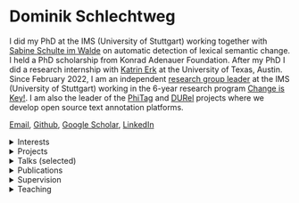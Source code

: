 # Dominik Schlechtweg

I did my PhD at the IMS (University of Stuttgart) working together with [Sabine Schulte im Walde](https://www.ims.uni-stuttgart.de/en/institute/team/Schulte-im-Walde-00001/) on automatic detection of lexical semantic change. I held a PhD scholarship from Konrad Adenauer Foundation. After my PhD I did a research internship with [Katrin Erk](https://www.katrinerk.com/) at the University of Texas, Austin. Since February 2022, I am an independent [research group leader](https://www.ims.uni-stuttgart.de/institut/arbeitsgruppen/cik/) at the IMS (University of Stuttgart) working in the 6-year research program [Change is Key!](https://www.ims.uni-stuttgart.de/forschung/projekte/change-is-key/). I am also the leader of the [PhiTag](https://phitag.ims.uni-stuttgart.de/) and [DURel](https://www.ims.uni-stuttgart.de/data/durel-tool) projects where we develop open source text annotation platforms.

 [Email](https://www.ims.uni-stuttgart.de/institut/team/Schlechtweg-00003/), [Github](https://github.com/Garrafao), [Google Scholar](https://scholar.google.com/citations?hl=en&user=7JjqFPoAAAAJ), [LinkedIn](https://www.linkedin.com/in/dominik-schlechtweg-594935254/)
<details>
<summary>Interests</summary>

- optimization of human text data annotation processes (see [PhiTag](https://phitag.ims.uni-stuttgart.de/) and [DURel](https://www.ims.uni-stuttgart.de/data/durel-tool))  
- automation of lexicographic processes  
- application of lexical semantic computational models  
- statistical modeling of word meaning  

</details>
<details>
<summary>Projects</summary>

- **PhiTag**: An open-source text annotation platform.  
    [[link]](https://phitag.ims.uni-stuttgart.de/)
- **DURel Tool**: An annotation tool for semantic proximity between use pairs.  
  [[slides]](publications/210503-durel-slides.pdf)  [[poster]](publications/210516-poster-durel-tool.pdf)  [[blog]](https://blog.junge-sprachwissenschaft.de/2021/08/01/Schlechtweg-DURel-Annotation-Tool.html) [[link]](https://www.ims.uni-stuttgart.de/data/durel-tool)
- **Word Usage Graphs** represent usages of a word as nodes in a graph which are connected by weighted edges representing (human-annotated) semantic proximity.  
    [[blog]](https://blog.junge-sprachwissenschaft.de/2021/08/01/Schlechtweg-DURel-Annotation-Tool.html) [[link]](https://www.ims.uni-stuttgart.de/data/wugs)
- **Logic in Linguistics**: I am developing ILIAS-based interactive learning materials for logic in linguistics including learning modules, pools of questions and corresponding paper handouts. Topics include *Arguments and argument schemata*, *Sets, relations and functions*, *Propositional logic*, *Predicate logic* and *Theory of types with lambda operator*. Feel free to approach me if you want to use them outside of ILIAS-Stuttgart. All materials are in German.  
    [[link]](https://ilias3.uni-stuttgart.de/goto_Uni_Stuttgart_grp_974913.html)

</details>
<details>
<summary>Talks (selected)</summary>

- **The LSCD Benchmark -- a test bed for diachronic meaning tasks**.  
Talk at Workshop on Computational models of diachronic language change, 26th International Conference on Historical Linguistics at the University of Heidelberg, Germany, September 7th, 2023.  
 [[slides]](publications/230905-benchmark-slides.pdf)   [[link]](https://www.slav.uni-heidelberg.de/forschung/tagungen/ichl26/workshops.html)
- **The operationalization of word senses**.  
Talk at Workshop on "Recent advances in ChangeIsKey!" in Stuttgart, Germany, August 24th, 2023.  
 [[slides]](publications/230824-operationalization-slides.pdf)   [[link]](https://www.changeiskey.org/event/2023-ims-stuttgart/)
- **DURel Annotation Tool - Prospects on a Workbench for Lexicographers**.  
Talk at Kick-Off Event of the RJ Research Program "Change is Key!", Gothenburg, September 8th, 2022.  
 [[slides]](publications/220908-slides-durel-tool.pdf)   [[link]](https://www.changeiskey.org/talk/kick-off-conference-day/)
- **Human and Computational Measurement of Lexical Semantic Change**.  
Keynote Talk at 3rd Workshop on Computational Detection of Language Change 2022 @ ACL, Dublin, May 26th, 2022.  
 [[slides]](publications/220324-thesis-slides.pdf)   [[link]](https://languagechange.org/events/2022-acl-lchange/)
- **Human and Computational Measurement of Lexical Semantic Change**.  
PhD Defense Talk at IMS, University of Stuttgart, March 24th, 2022.  
 [[slides]](publications/220324-thesis-slides.pdf)   
- **DURel Annotation Tool**.  
Talk at StuTS 69 + TaCoS 2021 (Online), May 9th, 2021.  
 [[slides]](publications/210503-durel-slides.pdf)  [[poster]](publications/210516-poster-durel-tool.pdf)  [[blog]](https://blog.junge-sprachwissenschaft.de/2021/08/01/Schlechtweg-DURel-Annotation-Tool.html) [[link]](https://talks.stuts.de/en/stuts69/public/events/512)
- **State-of-the-art models in lexical semantic change detection**.  
Invited Talk at SFB-TRR 161 (University of Konstanz), January 18th, 2021.  
 [[slides]](publications/210118-sota-lscd-slides.pdf)   [[link]](https://www.sfbtrr161.de/newsandpress/events_sfbtrr161/)
- **Sparse Usage Graphs as Model for Word Meaning in Context**.  
Keynote Talk at 2nd Workshop on Computational Detection of Language Change 2020, University of Gothenburg, November 25th, 2020.  
 [[slides]](publications/201125-wugs-slides.pdf)   [[link]](https://languagechange.org/events/2020-sltc-lcworkshop/)
- **Efficient Manual Word Sense Clustering on Historical Corpora**.  
Invited Talk at The Alan Turing Institute (London), November 11th, 2019.  
- **Second-order Co-occurrence Sensitivity of Skip-Gram with Negative Sampling**.  
Invited Talk at CIS, LMU Munich, July 24th, 2019.  
 [[slides]](publications/190723-slides-second-order.pdf)   [[link]](https://www.cis.uni-muenchen.de/~fraser/topics_nlp_2019_SS/)
- **A Wind of Change: Detecting and Evaluating Lexical Semantic Change across Times and Domains**.  
Invited Talk at University of Helsinki, February 10th, 2019.  
 [[slides]](publications/190626-slides-woc.pdf)   [[link]](https://www.helsinki.fi/en/helsinki-centre-for-digital-humanities/workshop-on-lexical-semantic-change)
- **Comparing Annotation Frameworks for Lexical Semantic Change**.  
Talk at 1st Workshop on Computational Detection of Language Change 2018, University of Gothenburg, November 7th, 2018.  
 [[slides]](https://spraakbanken.gu.se/sites/spraakbanken.gu.se/files/181107-compare-annot.pdf)   
- **Problems of DURel annotation measures for semantic change**.  
Talk at SemRel research group at IMS, University of Stuttgart, February 1st, 2018.  
 [[slides]](publications/180201-problems-slides.pdf)   

</details>
<details>
<summary>Publications</summary>

- **ChiWUG: A Graph-based Evaluation Dataset for Chinese Lexical Semantic Change Detection**. 2023.  
Jing Chen, Emmanuele Chersoni, Dominik Schlechtweg, Jelena Prokic, Chu-Ren Huang  
 Proceedings of the 4th International Workshop on Computational Approaches to Historical Language Change  
      [[bib]](publications/bib/Chen2023chiwug.bib) 
- **LSCDiscovery: A shared task on semantic change discovery and detection in Spanish**. 2022.  
Frank D. Zamora-Reina, Felipe Bravo-Marquez, Dominik Schlechtweg  
 Proceedings of the 3rd International Workshop on Computational Approaches to Historical Language Change  
 [[pdf]](https://aclanthology.org/2022.lchange-1.16/)  [[slides]](https://garrafao.github.io/publications/220527-slides-lscdiscovery.pdf)   [[video]](https://doi.org/10.48448/8q4y-rt78)   [[bib]](publications/bib/Zamora2022lscd.bib) 
- **Human and Computational Measurement of Lexical Semantic Change**. 2023.  
Dominik Schlechtweg  
University of Stuttgart, Stuttgart, Germany  
 [[pdf]](http://dx.doi.org/10.18419/opus-12833)  [[slides]](https://garrafao.github.io/publications/220324-thesis-slides.pdf)     [[bib]](publications/bib/Schlechtweg2023measurement.bib) 
- **DiaWUG: A Dataset for Diatopic Lexical Semantic Variation in Spanish**. 2022.  
Gioia Baldissin, Dominik Schlechtweg, Sabine Schulte im Walde  
 Proceedings of the 13th Language Resources and Evaluation Conference  
 [[pdf]](https://aclanthology.org/2022.lrec-1.278/)  [[slides]](https://garrafao.github.io/publications/220607-diawug-slides.pdf)  [[poster]](https://garrafao.github.io/publications/220615-diawug-poster.pdf)  [[video]](https://s3.eu-west-2.wasabisys.com/lrec2022/posters/1029.mp4)   [[bib]](publications/bib/Baldissin2022diawug.bib) 
- **Modeling Sense Structure in Word Usage Graphs with the Weighted Stochastic Block Model**. 2021.  
Dominik Schlechtweg, Enrique Castaneda, Jonas Kuhn, Sabine Schulte im Walde  
 Proceedings of *SEM 2021: The Tenth Joint Conference on Lexical and Computational Semantics, 241-251  
 [[pdf]](https://aclanthology.org/2021.starsem-1.23)  [[slides]](https://garrafao.github.io/publications/210717-wsbm-slides.pdf)  [[poster]](https://garrafao.github.io/publications/210717-wsbm-poster.pdf)  [[video]](https://www.youtube.com/watch?v=72guBe0gzCA)   [[bib]](publications/bib/Schlechtweg2021wsbm.bib) 
- **Lexical Semantic Change Discovery**. 2021.  
Sinan Kurtyigit, Maike Park, Dominik Schlechtweg, Jonas Kuhn, Sabine Schulte im Walde  
 Proceedings of the 59th Annual Meeting of the Association for Computational Linguistics and the 11th International Joint Conference on Natural Language Processing (Volume 1: Long Papers)  
 [[pdf]](https://aclanthology.org/2021.acl-long.543/)  [[slides]](https://garrafao.github.io/publications/210707-discovery-slides.pdf)   [[video]](https://underline.io/lecture/25774-lexical-semantic-change-discovery)   [[bib]](publications/bib/Kurtyigit2021discovery.bib) 
- **More than just Frequency? Demasking Unsupervised Hypernymy Prediction Methods**. 2021.  
Thomas Bott, Dominik Schlechtweg, Sabine Schulte im Walde  
 Proceedings of the Joint Conference of the 59th Annual Meeting of the Association for Computational Linguistics and the 11th International Joint Conference on Natural Language Processing (Findings)  
 [[pdf]](https://aclanthology.org/2021.findings-acl.16/)      [[bib]](publications/bib/Bott2021frequency.bib) 
- **Regression Analysis of Lexical and Morpho-Syntactic Properties of Kiezdeutsch**. 2021.  
Diego Frassinelli, Gabriella Lapesa, Reem Alatrash, Dominik Schlechtweg, Sabine Schulte im Walde  
 Proceedings of the Eighth Workshop on NLP for Similar Languages, Varieties and Dialects, 21-27  
 [[pdf]](https://www.aclweb.org/anthology/2021.vardial-1.3)      [[bib]](publications/bib/frassinelli-etal-2021-regression.bib) 
- **DWUG: A large Resource of Diachronic Word Usage Graphs in Four Languages**. 2021.  
Dominik Schlechtweg, Nina Tahmasebi, Simon Hengchen, Haim Dubossarsky, Barbara McGillivray  
 Proceedings of the 2021 Conference on Empirical Methods in Natural Language Processing, 7079-7091  
 [[pdf]](https://aclanthology.org/2021.emnlp-main.567)  [[slides]](https://garrafao.github.io/publications/211009-dwug-slides.pdf)  [[poster]](https://garrafao.github.io/publications/211013-dwug-poster.pdf)  [[video]](https://underline.io/lecture/37260-dwug-a-large-resource-of-diachronic-word-usage-graphs-in-four-languages)  [[blog]](https://blog.junge-sprachwissenschaft.de/2021/08/01/Schlechtweg-DURel-Annotation-Tool.html)  [[bib]](publications/bib/Schlechtweg2021dwug.bib) 
- **Explaining and Improving BERT Performance on Lexical Semantic Change Detection**. 2021.  
Severin Laicher, Sinan Kurtyigit, Dominik Schlechtweg, Jonas Kuhn, Sabine Schulte im Walde  
 Proceedings of the 16th Conference of the European Chapter of the Association for Computational Linguistics: Student Research Workshop, 192-202  
 [[pdf]](https://aclanthology.org/2021.eacl-srw.25)   [[poster]](https://garrafao.github.io/publications/210410-explaining-poster.pdf)    [[bib]](publications/bib/Laicher2021explaining.bib) 
- **Effects of Pre- and Post-Processing on type-based Embeddings in Lexical Semantic Change Detection**. 2021.  
Jens Kaiser, Sinan Kurtyigit, Serge Kotchourko, Dominik Schlechtweg  
 Proceedings of the 16th Conference of the European Chapter of the Association for Computational Linguistics: Main Volume, 125-137  
 [[pdf]](https://aclanthology.org/2021.eacl-main.10)   [[poster]](https://garrafao.github.io/publications/210410-effects-poster.pdf)  [[video]](https://www.virtual2021.eacl.org/paper_main.65.html)   [[bib]](publications/bib/Kaiser2021effects.bib) 
- **Challenges for Computational Lexical Semantic Change**. 2021.  
Simon Hengchen, Nina Tahmasebi, Dominik Schlechtweg, Haim Dubossarsky  
 Computational Approaches to Semantic Change  
 [[pdf]](https://arxiv.org/abs/2101.07668v1)      [[bib]](publications/bib/hengchen2021challenges.bib) 
- **CL-IMS @ DIACR-Ita: Volente o Nolente: BERT does not outperform SGNS on Semantic Change Detection**. 2020.  
Severin Laicher, Gioia Baldissin, Enrique Castaneda, Dominik Schlechtweg, Sabine Schulte im Walde  
 Proceedings of the 7th evaluation campaign of Natural Language Processing and Speech tools for Italian (EVALITA 2020)  
 [[pdf]](https://arxiv.org/abs/2011.07247)      [[bib]](publications/bib/laicher-etal-2020-volente.bib) 
- **OP-IMS @ DIACR-Ita: Back to the Roots: SGNS+OP+CD still rocks Semantic Change Detection**. 2020.  
Jens Kaiser, Dominik Schlechtweg, Sabine Schulte im Walde  
 Proceedings of the 7th evaluation campaign of Natural Language Processing and Speech tools for Italian (EVALITA 2020)  
 [[pdf]](https://arxiv.org/abs/2011.03258)  [[slides]](https://garrafao.github.io/publications/201216-slides-opims.pdf)   [[video]](https://vimeo.com/487845549)   [[bib]](publications/bib/kaiser-etal-2020-roots.bib) *Winning Submission!*
- **SemEval-2020 Task 1: Unsupervised Lexical Semantic Change Detection**. 2020.  
Dominik Schlechtweg, Barbara McGillivray, Simon Hengchen, Haim Dubossarsky, Nina Tahmasebi  
 Proceedings of the 14th International Workshop on Semantic Evaluation  
 [[pdf]](https://www.aclweb.org/anthology/2020.semeval-1.1/)  [[slides]](https://garrafao.github.io/publications/201027-semeval-slides.pdf)   [[video]](https://languagechange.org/events/2020-semeval-2020-task1/semeval_task1.mp4)   [[bib]](publications/bib/schlechtweg-etal-2020-semeval.bib) 
- **IMS at SemEval-2020 Task 1: How low can you go? Dimensionality in Lexical Semantic Change Detection**. 2020.  
Jens Kaiser, Dominik Schlechtweg, Sean Papay, Sabine Schulte im Walde  
 Proceedings of the 14th International Workshop on Semantic Evaluation  
 [[pdf]](https://aclanthology.org/2020.semeval-1.8/)      [[bib]](publications/bib/kaiser-etal-2020-IMS.bib) 
- **CCOHA: Clean Corpus of Historical American English**. 2020.  
Reem Alatrash, Dominik Schlechtweg, Jonas Kuhn, Sabine Schulte im Walde  
 Proceedings of the 12th Language Resources and Evaluation Conference, 6958-6966  
 [[pdf]](https://www.aclweb.org/anthology/2020.lrec-1.859)      [[bib]](publications/bib/alatrash-etal-2020-ccoha.bib) 
- **Shared Task: Lexical Semantic Change Detection in German**. 2020.  
Adnan Ahmad, Kiflom Desta, Fabian Lang, Dominik Schlechtweg  
 CoRR  
 [[pdf]](https://arxiv.org/abs/2001.07786)      [[bib]](publications/bib/AhmadEtal2020.bib) 
- **Predicting Degrees of Technicality in Automatic Terminology Extraction**. 2020.  
Anna Hätty, Dominik Schlechtweg, Michael Dorna, Sabine Schulte im Walde  
 Proceedings of the 58th Annual Meeting of the Association for Computational Linguistics  
 [[pdf]](https://www.aclweb.org/anthology/2020.acl-main.258/)    [[video]](https://slideslive.com/38928698/predicting-degrees-of-technicality-in-automatic-terminology-extraction)   [[bib]](publications/bib/haetty-etal-2020-technicality.bib) 
- **Simulating Lexical Semantic Change from Sense-Annotated Data**. 2020.  
Dominik Schlechtweg, Sabine Schulte im Walde  
 The Evolution of Language: Proceedings of the 13th International Conference (EvoLang13)  
 [[pdf]](http://brussels.evolang.org/proceedings/paper.html?nr=9)      [[bib]](publications/bib/schlechtweg-walde-2020.bib) 
- **Time-Out: Temporal Referencing for Robust Modeling of Lexical Semantic Change**. 2019.  
Haim Dubossarsky, Simon Hengchen, Nina Tahmasebi, Dominik Schlechtweg  
 Proceedings of the 57th Annual Meeting of the Association for Computational Linguistics, 457-470  
 [[pdf]](https://www.aclweb.org/anthology/P19-1044/)   [[poster]](https://languagechange.org/ACL-poster-Dubossarsky_A0_poster.pdf)    [[bib]](publications/bib/Dubossarskyetal19.bib) 
- **Second-order Co-occurrence Sensitivity of Skip-Gram with Negative Sampling**. 2019.  
Dominik Schlechtweg, Cennet Oguz, Sabine Schulte im Walde  
 Proceedings of the 2019 ACL Workshop BlackboxNLP: Analyzing and Interpreting Neural Networks for NLP, 24-30  
 [[pdf]](https://www.aclweb.org/anthology/W19-4803/)   [[poster]](publications/190729-poster-socssgns.pdf)    [[bib]](publications/bib/Schlechtwegetal19SecondOrder.bib) 
- **A Wind of Change: Detecting and Evaluating Lexical Semantic Change across Times and Domains**. 2019.  
Dominik Schlechtweg, Anna Hätty, Marco del Tredici, Sabine Schulte im Walde  
 Proceedings of the 57th Annual Meeting of the Association for Computational Linguistics, 732-746  
 [[pdf]](https://www.aclweb.org/anthology/P19-1072/)  [[slides]](https://garrafao.github.io/publications/190626-slides-woc.pdf)  [[poster]](https://garrafao.github.io/publications/190729-poster-woc.pdf)    [[bib]](publications/bib/Schlechtwegetal19.bib) 
- **SURel: A Gold Standard for Incorporating Meaning Shifts into Term Extraction**. 2019.  
Anna Hätty, Dominik Schlechtweg, Sabine Schulte im Walde  
 Proceedings of the 8th Joint Conference on Lexical and Computational Semantics, 1-8  
 [[pdf]](https://www.aclweb.org/anthology/S19-1001/)      [[bib]](publications/bib/haettySurel-2019.bib) 
- **Diachronic Usage Relatedness (DURel): A Framework for the Annotation of Lexical Semantic Change**. 2018.  
Dominik Schlechtweg, Sabine Schulte im Walde, Stefanie Eckmann  
 Proceedings of the 2018 Conference of the North American Chapter  of the Association for Computational Linguistics: Human Language Technologies, 169-174  
 [[pdf]](https://www.aclweb.org/anthology/N18-2027/)  [[slides]](https://garrafao.github.io/publications/171121-durel-slides.pdf)  [[poster]](https://garrafao.github.io/publications/180528-durel-poster.pdf)    [[bib]](publications/bib/Schlechtwegetal18.bib) 
- **Distribution-based prediction of the degree of grammaticalization for German prepositions**. 2018.  
Dominik Schlechtweg, Sabine Schulte im Walde  
 The Evolution of Language: Proceedings of the 12th International Conference (EVOLANGXII)  
 [[pdf]](https://arxiv.org/abs/1804.06719)      [[bib]](publications/bib/SchlechtwegWalde18.bib) 
- **Hypernyms under Siege: Linguistically-motivated Artillery for Hypernymy Detection**. 2017.  
Vered Shwartz, Enrico Santus, Dominik Schlechtweg  
 Proceedings of the 15th Conference of the European Chapter of the Association for Computational Linguistics, Valencia, Spain, 65-75  
 [[pdf]](https://www.aclweb.org/anthology/E17-1007/)      [[bib]](publications/bib/Shwartz2017.bib) 
- **German in Flux: Detecting Metaphoric Change via Word Entropy**. 2017.  
Dominik Schlechtweg, Stefanie Eckmann, Enrico Santus, Sabine Schulte im Walde, Daniel Hole  
 Proceedings of the 21st Conference on Computational Natural Language Learning, 354-367  
 [[pdf]](https://www.aclweb.org/anthology/K17-1036/)      [[bib]](publications/bib/schlechtweg-EtAl-2017-CoNLL.bib) 
- **Exploitation of Co-reference in Distributional Semantics**. 2016.  
Dominik Schlechtweg  
 Proceedings of the Tenth International Conference on Language Resources and Evaluation (LREC 2016)  
 [[pdf]](https://aclanthology.org/L16-1022/)      [[bib]](publications/bib/schlechtweg16.bib) 

</details>
<details>
<summary>Supervision</summary>

- Frank David Zamora Reina. **Lexical Semantic Change Detection in Spanish** (PhD thesis).      
- Nash Whaley. **Measuring Semantic Relations** (Master thesis).      
- Tejaswi Choppa. **Detection of ambiguous word usages** (Master thesis).      
- Tuo Zhang. **An ordinal formulation of the graded Word-in-Context task** (Master thesis).      
- Gioia Baldissin. **Unsupervised detection of diatopic lexical semantic variation in Spanish** (Master thesis).    [[slides]](https://garrafao.github.io/publications/220607-diawug-slides.pdf)   
- Reem Alatrash. **Computational Analysis of Syntactic and Semantic Variation in Kiezdeutsch** (Master thesis).    [[slides]](https://garrafao.github.io/publications/200115-kiezdeutsch-slides.pdf)   
- Jonathan Lautenschlager. **Detection of non-recorded word senses** (Bachelor thesis).      
- Lukas Theuer Linke. **Testing the effect of using crowdsourced semantic proximity judgments in the process of human lexicographical word sense clustering** (Bachelor thesis).    [[slides]](https://garrafao.github.io/publications/230321-slides-proximity.pdf)   
- Benjamin Tunc. **Optimierung von Clustering von Wortverwendungsgraphen** (Bachelor thesis).   [[pdf]](https://elib.uni-stuttgart.de/handle/11682/11923)  [[slides]](https://garrafao.github.io/publications/211201-optimierung-wugs.pdf)   
- Thomas Bott. **Unsupervised Models of Hypernymy for German Subordinate Noun Phrases** (Bachelor thesis).    [[slides]](https://garrafao.github.io/publications/211214-demasking-slides.pdf)   
- Jens Kaiser. **Dimensionality and Noise in Models of Semantic Change Detection** (Bachelor thesis).   [[pdf]](https://elib.uni-stuttgart.de/handle/11682/11202)    
- Serge Kotchourko. **Optimizing Human Annotation of Word Usage Graphs in a Realistic Simulation Environment** (Bachelor thesis).   [[pdf]](http://dx.doi.org/10.18419/opus-11848)  [[slides]](https://garrafao.github.io/publications/211206-simul-slides.pdf)   
- Sinan Kurtyigit. **Lexical Semantic Change Discovery** (Bachelor thesis).   [[pdf]](https://elib.uni-stuttgart.de/handle/11682/11558)  [[slides]](https://garrafao.github.io/publications/211201-discovery-slides.pdf)   
- Severin Laicher. **Historical Word Sense Clustering with Deep Contextualised Word Embeddings** (Bachelor thesis).    [[slides]](https://garrafao.github.io/publications/200924-historical-slides.pdf)   
- Enrique Castaneda. **Efficient Online Word-Sense Clustering on Human Relatedness Judgments** (Bachelor thesis).      
- Christian Bartsch. **Predicting Synchronic and Diachronic Semantic Generality with Models of Hypernymy** (Bachelor thesis).      
- Pauline Sander (Software developer)
- Vaibhav Jain (Internship)
- Sachin Yadav (Student project)
- Danyal Aslam (Student project)
- Kuan-Yu Lin (Student researcher)
- Tejaswi Choppa (Student researcher)
- Nash Whaley (Student researcher)
- Tuo Zhang (Student researcher)
- Andres Cabero (Student researcher)
- Pedro G. Bascoy (Student researcher)
- Nishan Chatterjee (Student researcher)

</details>
<details>
<summary>Teaching</summary>

- **Logik und diskrete Strukturen für die Maschinelle Sprachverarbeitung**  
Lecture, SS23, Institute for Natural Language Processing, University of Stuttgart
- **Lexical Semantic Change Detection**  
Seminar, SS19, Institute for Natural Language Processing, University of Stuttgart
- **Intensionale Logik**  
Seminar, WS17/18, Institute for Linguistics/German Studies, University of Stuttgart
- **Formale Methoden**  
Seminar, SS17, Institute for Linguistics/German Studies, University of Stuttgart
- **Intensionale Logik**  
Seminar, WS16/17, Institute for Linguistics/German Studies, University of Stuttgart
- **Formale Methoden**  
Seminar, SS16, Institute for Linguistics/German Studies, University of Stuttgart

</details>
